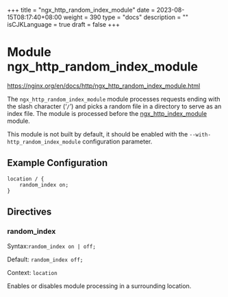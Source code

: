 +++
title = "ngx_http_random_index_module"
date = 2023-08-15T08:17:40+08:00
weight = 390
type = "docs"
description = ""
isCJKLanguage = true
draft = false
+++

# Module ngx_http_random_index_module

https://nginx.org/en/docs/http/ngx_http_random_index_module.html



The `ngx_http_random_index_module` module processes requests ending with the slash character (‘`/`’) and picks a random file in a directory to serve as an index file. The module is processed before the [ngx_http_index_module](https://nginx.org/en/docs/http/ngx_http_index_module.html) module.

This module is not built by default, it should be enabled with the `--with-http_random_index_module` configuration parameter.



## Example Configuration



```
location / {
    random_index on;
}
```





## Directives



### random_index

  Syntax:`random_index on | off;`

  Default: `random_index off;`

  Context: `location`


Enables or disables module processing in a surrounding location.
